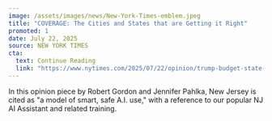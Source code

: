 ```yaml
---
image: /assets/images/news/New-York-Times-emblem.jpeg
title: "COVERAGE: The Cities and States that are Getting it Right"
promoted: 1
date: July 22, 2025
source: NEW YORK TIMES
cta:
  text: Continue Reading
  link: "https://www.nytimes.com/2025/07/22/opinion/trump-budget-state-city-local.html"
---
```

In this opinion piece by Robert Gordon and Jennifer Pahlka, New Jersey is cited as "a model of smart, safe A.I. use," with a reference to our popular NJ AI Assistant and related training.

